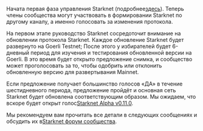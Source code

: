 Начата первая фаза управления Starknet (подробнее[здесь](https://www.starknet.io/en/posts/governance/starknets-governance-first-phase)). Теперь члены сообщества могут участвовать в формировании Starknet по другому каналу, а именно голосовать за изменения протокола.

На первом этапе руководство Starknet сосредоточит внимание на обновлении протокола Starknet. Каждое обновление Starknet будет развернуто на Goerli Testnet; После этого у избирателей будет 6-дневный период для изучения и тестирования обновленной версии на Goerli. В это время будет открыто предложение снимка, и сообщество может проголосовать за то, чтобы одобрить или отклонить обновленную версию для развертывания Mainnet.

Если предложение получает большинство голосов «ДА» в течение шестидневного периода, предложение пройдёт и основная сеть Starknet будет обновлена соответствующим образом. Мы ожидаем, что вскоре будет открыт голос[Starknet Alpha v0.11.0](https://docs.starknet.io/documentation/starknet_versions/upcoming_versions/#what_to_expect).

Мы рекомендуем вам прочитать все детали в следующих сообщениях и обсудить их в[Starknet форум сообщества](https://community.starknet.io/).
